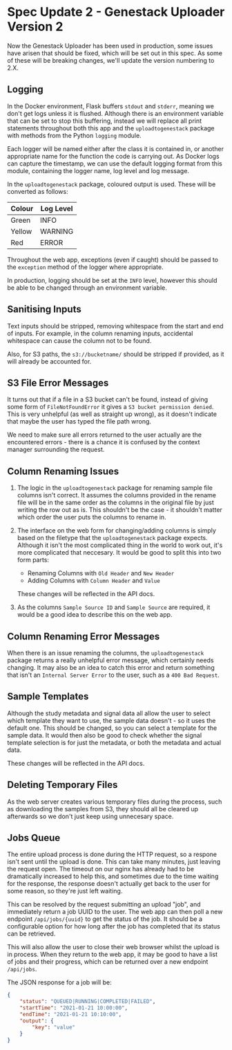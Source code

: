 # Spec Update 2 - Genestack Uploader Version 2

Now the Genestack Uploader has been used in production, some issues have arisen that should be fixed, which will be set out in this spec. As some of these will be breaking changes, we'll update the version numbering to 2.X.

## Logging

In the Docker environment, Flask buffers `stdout` and `stderr`, meaning we don't get logs unless it is flushed. Although there is an environment variable that can be set to stop this buffering, instead we will replace all print statements throughout both this app and the `uploadtogenestack` package with methods from the Python `logging` module. 

Each logger will be named either after the class it is contained in, or another appropriate name for the function the code is carrying out. As Docker logs can capture the timestamp, we can use the default logging format from this module, containing the logger name, log level and log message.

In the `uploadtogenestack` package, coloured output is used. These will be converted as follows:

| Colour | Log Level |
|--------|-----------|
| Green  | INFO      |
| Yellow | WARNING   |
| Red    | ERROR     |

Throughout the web app, exceptions (even if caught) should be passed to the `exception` method of the logger where appropriate.

In production, logging should be set at the `INFO` level, however this should be able to be changed through an environment variable.

## Sanitising Inputs

Text inputs should be stripped, removing whitespace from the start and end of inputs. For example, in the column renaming inputs, accidental whitespace can cause the column not to be found.

Also, for S3 paths, the `s3://bucketname/` should be stripped if provided, as it will already be accounted for.

## S3 File Error Messages

It turns out that if a file in a S3 bucket can't be found, instead of giving some form of `FileNotFoundError` it gives a `S3 bucket permission denied`. This is very unhelpful (as well as straight up wrong), as it doesn't indicate that maybe the user has typed the file path wrong.

We need to make sure all errors returned to the user actually are the encountered errors - there is a chance it is confused by the context manager surrounding the request.

## Column Renaming Issues

1. The logic in the `uploadtogenestack` package for renaming sample file columns isn't correct. It assumes the columns provided in the rename file will be in the same order as the columns in the original file by just writing the row out as is. This shouldn't be the case - it shouldn't matter which order the user puts the columns to rename in.

2. The interface on the web form for changing/adding columns is simply based on the filetype that the `uploadtogenestack` package expects. Although it isn't the most complicated thing in the world to work out, it's more complicated that neccesary. It would be good to split this into two form parts:
    - Renaming Columns with `Old Header` and `New Header`
    - Adding Columns with `Column Header` and `Value`

    These changes will be reflected in the API docs.

3. As the columns `Sample Source ID` and `Sample Source` are required, it would be a good idea to describe this on the web app.

## Column Renaming Error Messages

When there is an issue renaming the columns, the `uploadtogenestack` package returns a really unhelpful error message, which certainly needs changing. It may also be an idea to catch this error and return something that isn't an `Internal Server Error` to the user, such as a `400 Bad Request`.

## Sample Templates

Although the study metadata and signal data all allow the user to select which template they want to use, the sample data doesn't - so it uses the default one. This should be changed, so you can select a template for the sample data. It would then also be good to check whether the signal template selection is for just the metadata, or both the metadata and actual data.

These changes will be reflected in the API docs.

## Deleting Temporary Files

As the web server creates various temporary files during the process, such as downloading the samples from S3, they should all be cleared up afterwards so we don't just keep using unnecesary space.

## Jobs Queue

The entire upload process is done during the HTTP request, so a respone isn't sent until the upload is done. This can take many minutes, just leaving the request open. The timeout on our nginx has already had to be dramatically increased to help this, and sometimes due to the time waiting for the response, the response doesn't actually get back to the user for some reason, so they're just left waiting.

This can be resolved by the request submitting an upload "job", and immediately return a job UUID to the user. The web app can then poll a new endpoint `/api/jobs/{uuid}` to get the status of the job. It should be a configurable option for how long after the job has completed that its status can be retrieved.

This will also allow the user to close their web browser whilst the upload is in process. When they return to the web app, it may be good to have a list of jobs and their progress, which can be returned over a new endpoint `/api/jobs`.

The JSON response for a job will be:
```json
{
    "status": "QUEUED|RUNNING|COMPLETED|FAILED",
    "startTime": "2021-01-21 10:00:00",
    "endTime": "2021-01-21 10:10:00",
    "output": {
        "key": "value"
    }
}
```